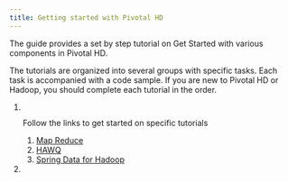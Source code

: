 ```yaml
---
title: Getting started with Pivotal HD
---
```


The guide provides a set by step tutorial on Get Started with various components in Pivotal HD.

The tutorials are organized into several groups with specific tasks. Each task is accompanied with a code sample.
If you are new to Pivotal HD or Hadoop, you should complete each tutorial in the order.

  
   <ol class="class-list">
     <li>
       <img src="/images/elephant_rgb_sq.png" alt="">
       <p class="description">
       Follow the links to get started on specific tutorials
       </p>
       <ol class="lesson-list">
       <li>
          <a href="/getting-started/map-reduce-java.html">
          Map Reduce       
         </a>
      </li>
      <li>
        <a href="/getting-started/hawq.html">
        HAWQ
        </a>
     </li>
     <li>
        <a href="/getting-started/spring-data-hadoop.html">
        Spring Data for Hadoop
        </a>
     </li>
    </ol>
    </li>
    <li></li>
  </ol>
